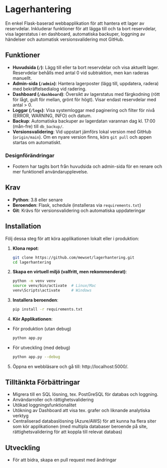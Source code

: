 # Lagerhantering

En enkel Flask-baserad webbapplikation för att hantera ett lager av reservdelar. Inkluderar funktioner för att lägga till och ta bort reservdelar, visa lagerstatus i en dashboard, automatiska backuper, loggning av händelser och automatisk versionsvalidering mot GitHub.

## Funktioner
- **Huvudsida (`/`)**: Lägg till eller ta bort reservdelar och visa aktuellt lager. Reservdelar behålls med antal 0 vid subtraktion, men kan raderas manuellt.
- **Admin-sida (`/admin`)**: Hantera lagerposter (lägg till, uppdatera, radera) med bekräftelsedialog vid radering.
- **Dashboard (`/dashboard`)**: Översikt av lagerstatus med färgkodning (rött för lågt, gult för mellan, grönt för högt). Visar endast reservdelar med antal > 0.
- **Loggar (`/logs`)**: Visa systemloggar med paginering och filter för nivå (ERROR, WARNING, INFO) och datum.
- **Backup**: Automatiska backuper av lagerdatan varannan dag kl. 17:00 (mån-fre) till `db_backup/`.
- **Versionsvalidering**: Vid uppstart jämförs lokal version med GitHub (`origin/main`). Om en nyare version finns, körs `git pull` och appen startas om automatiskt.

### Designförändringar
- Footern har tagits bort från huvudsida och admin-sida för en renare och mer funktionell användarupplevelse.

## Krav
- **Python**: 3.8 eller senare
- **Beroenden**: Flask, schedule (installeras via `requirements.txt`)
- **Git**: Krävs för versionsvalidering och automatiska uppdateringar

## Installation
Följ dessa steg för att köra applikationen lokalt eller i produktion:

1. **Klona repot**:
   ```bash
   git clone https://github.com/mewset/lagerhantering.git
   cd lagerhantering

2. **Skapa en virtuell miljö (valfritt, men rekommenderat)**:
    ```bash
    python -m venv venv
    source venv/bin/activate  # Linux/Mac
    venv\Scripts\activate     # Windows

3. **Installera beroenden**:
    ```bash
    pip install -r requirements.txt

4. **Kör Applikationen**:
- För produktion (utan debug)
    ```bash
    python app.py
- För utveckling (med debug)
    ```bash
    python app.py --debug


5. Öppna en webbläsare och gå till: http://localhost:5000/.

## Tilltänkta Förbättringar
- Migrera till en SQL lösning, tex. PostGreSQL för databas och loggning.
- Användarroller och rättighetsvalidering
- Utökad loggningsfunktionalitet
- Utökning av Dashboard att visa tex. grafer och liknande analytiska verktyg
- Centraliserad databaslösning (Azure/AWS) för att kunna ha flera siter som kör applikationen (med multipla databaser beroende på site, rättighetsvalidering för att koppla till relevat databas)

## Utveckling
- För att bidra, skapa en pull request med ändringar